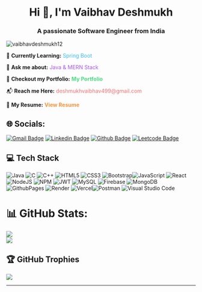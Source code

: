 <h1 align="center">Hi 👋, I'm Vaibhav Deshmukh</h1>
<h3 align="center">A passionate Software Engineer from India</h3>

<p align="left"> <img src="https://komarev.com/ghpvc/?username=vaibhavdeshmukh12&label=Profile%20views&color=0e75b6&style=flat" alt="vaibhavdeshmukh12" /> </p>
<p>🔭 <strong>Currently Learning:</strong> <span style="color: #38bdf8;">Spring Boot</span></p>
<p>💬 <strong>Ask me about:</strong> <span style="color: #a855f7;">Java & MERN Stack</span></p>

<p>🌱 <strong>Checkout my Portfolio:</strong> 
  <a href="https://my-portfolio-gamma-seven-50.vercel.app/" target="_blank" style="color: #4ade80; text-decoration: none; font-weight: bold;">
    My Portfolio
  </a>
</p>

<p>📬 <strong>Reach me Here:</strong> 
  <a href="mailto:deshmukhvaibhav499@gmail.com" style="color: #f87171; text-decoration: none;">
    deshmukhvaibhav499@gmail.com
  </a>
</p>

<p>📄 <strong>My Resume:</strong> 
  <a href="https://drive.google.com/file/d/1XkYkVKkaYCZjVIReO2RuFZTzecn1yW83/view?usp=sharing" target="_blank" style="color: #fb923c; text-decoration: none; font-weight: bold;">
    View Resume
  </a>
</p>



## 🌐 Socials:
[![Gmail Badge](https://img.shields.io/badge/-mail-c14438?style=flat&logo=Gmail&logoColor=white)](mailto:deshmukhvaibhav499@gmail.com "Connect via Email")
[![Linkedin Badge](https://img.shields.io/badge/-LinkedIn-0072b1?style=flat&logo=Linkedin&logoColor=white)](https://www.linkedin.com/in/vaibhav-deshmukh-30428622a/ "Connect on LinkedIn")
[![Github Badge](https://img.shields.io/badge/-Github-white?style=flat&logo=Github&logoColor=black)](https://github.com/VaibhavDeshmukh12 "Connect on Github")
[![Leetcode Badge](https://img.shields.io/badge/-Leetcode-0072b1?style=flat&logo=Leetcode&logoColor=white)](https://leetcode.com/u/vaibhav_64/ "View My Leetcode profile")


## 💻 Tech Stack

![Java](https://img.shields.io/badge/java-%23ED8B00.svg?style=for-the-badge&logo=openjdk&logoColor=white) 
![C](https://img.shields.io/badge/c-%2300599C.svg?style=for-the-badge&logo=c&logoColor=white)
![C++](https://img.shields.io/badge/c++-%2300599C.svg?style=for-the-badge&logo=c%2B%2B&logoColor=white)  ![HTML5](https://img.shields.io/badge/html5-%23E34F26.svg?style=for-the-badge&logo=html5&logoColor=white) ![CSS3](https://img.shields.io/badge/css3-%231572B6.svg?style=for-the-badge&logo=css3&logoColor=white) ![Bootstrap](https://img.shields.io/badge/bootstrap-%238511FA.svg?style=for-the-badge&logo=bootstrap&logoColor=white)![JavaScript](https://img.shields.io/badge/javascript-%23323330.svg?style=for-the-badge&logo=javascript&logoColor=%23F7DF1E) ![React](https://img.shields.io/badge/react-%2320232a.svg?style=for-the-badge&logo=react&logoColor=%2361DAFB) ![NodeJS](https://img.shields.io/badge/node.js-6DA55F?style=for-the-badge&logo=node.js&logoColor=white)   ![NPM](https://img.shields.io/badge/NPM-%23CB3837.svg?style=for-the-badge&logo=npm&logoColor=white) ![JWT](https://img.shields.io/badge/JWT-black?style=for-the-badge&logo=JSON%20web%20tokens) ![MySQL](https://img.shields.io/badge/mysql-4479A1.svg?style=for-the-badge&logo=mysql&logoColor=white) ![Firebase](https://img.shields.io/badge/firebase-a08021?style=for-the-badge&logo=firebase&logoColor=ffcd34)  ![MongoDB](https://img.shields.io/badge/MongoDB-%234ea94b.svg?style=for-the-badge&logo=mongodb&logoColor=white)  ![GithubPages](https://img.shields.io/badge/github%20pages-121013?style=for-the-badge&logo=github&logoColor=white) ![Render](https://img.shields.io/badge/Render-%46E3B7.svg?style=for-the-badge&logo=render&logoColor=white) ![Vercel](https://img.shields.io/badge/vercel-%23000000.svg?style=for-the-badge&logo=vercel&logoColor=white)![Postman](https://img.shields.io/badge/Postman-FF6C37?style=for-the-badge&logo=postman&logoColor=white) ![Visual Studio Code](https://img.shields.io/badge/Visual%20Studio%20Code-0078d7.svg?style=for-the-badge&logo=visual-studio-code&logoColor=white)

# 📊 GitHub Stats:
![](https://github-readme-streak-stats.herokuapp.com/?user=VaibhavDeshmukh12&theme=dark&hide_border=false&)<br/>
![](https://github-readme-stats.vercel.app/api/top-langs/?username=VaibhavDeshmukh12&theme=dark&hide_border=false&include_all_commits=true&count_private=true&layout=compact)

## 🏆 GitHub Trophies
![](https://github-profile-trophy.vercel.app/?username=VaibhavDeshmukh12&theme=radical&no-frame=false&no-bg=true&margin-w=4)


---
